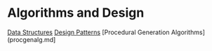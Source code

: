 # Algorithms and Design

[Data Structures](datastructure.md)
[Design Patterns](designpattern.md)
[Procedural Generation Algorithms](procgenalg.md]
